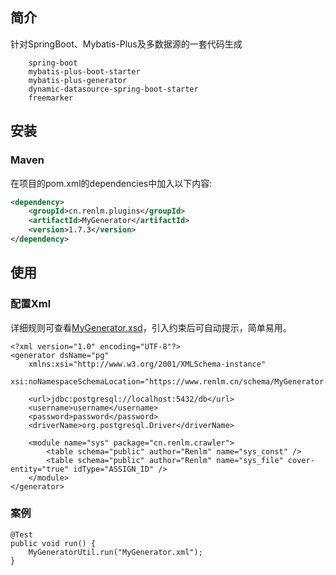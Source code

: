 ## 简介
针对SpringBoot、Mybatis-Plus及多数据源的一套代码生成
```
	spring-boot
	mybatis-plus-boot-starter
	mybatis-plus-generator
	dynamic-datasource-spring-boot-starter
	freemarker
```

## 安装
### Maven
在项目的pom.xml的dependencies中加入以下内容:

```xml
<dependency>
    <groupId>cn.renlm.plugins</groupId>
    <artifactId>MyGenerator</artifactId>
    <version>1.7.3</version>
</dependency>
```

## 使用
### 配置Xml
详细规则可查看[MyGenerator.xsd](https://www.renlm.cn/schema/MyGenerator.xsd)，引入约束后可自动提示，简单易用。

```
<?xml version="1.0" encoding="UTF-8"?>
<generator dsName="pg"
	xmlns:xsi="http://www.w3.org/2001/XMLSchema-instance"
	xsi:noNamespaceSchemaLocation="https://www.renlm.cn/schema/MyGenerator.xsd">

	<url>jdbc:postgresql://localhost:5432/db</url>
	<username>username</username>
	<password>password</password>
	<driverName>org.postgresql.Driver</driverName>

	<module name="sys" package="cn.renlm.crawler">
		<table schema="public" author="Renlm" name="sys_const" />
		<table schema="public" author="Renlm" name="sys_file" cover-entity="true" idType="ASSIGN_ID" />
	</module>
</generator>
```

### 案例

```
@Test
public void run() {
	MyGeneratorUtil.run("MyGenerator.xml");
}
```